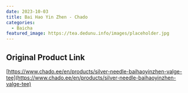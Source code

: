 ```yaml
---
date: 2023-10-03
title: Bai Hao Yin Zhen - Chado
categories:
  - Baicha
featured_image: https://tea.dedunu.info/images/placeholder.jpg
---
```


## Original Product Link

[https://www.chado.ee/en/products/silver-needle-baihaoyinzhen-valge-tee](https://www.chado.ee/en/products/silver-needle-baihaoyinzhen-valge-tee)
